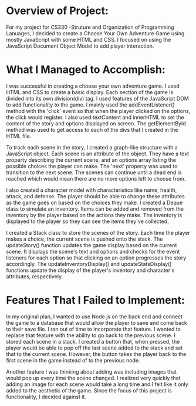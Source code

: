 **Overview of Project:**
====================================
For my project for CS330 -Struture and Organization of Programming Lanuages, I decided to create a Choose Your Own Adventure Game using mostly JavaScript with some HTML and CSS. I focused on using the JavaScript Document Object Model to add player interaction.

**What I Managed to Accomplish:**
====================================
I was successful in creating a choose your own adventure game. I used HTML and CSS to create a basic display. Each section of the game is divided into its own division(div) tag. I used features of the JavaScript DOM to add functionality to the game. I mainly used the addEventListener() method with the 'click' event so that when the player clicked on the options, the click would register. I also used textContent and innerHTML to set the content of the story and options displayed on screen. The  getElementById method was used to get access to each of the divs that I created in the HTML file. 

To track each scene in the story, I created a graph-like structure with a JavaScript object. Each scene is an attribute of the object. They have a text property describing the current scene, and an options array listing the possible choices the player can make. The 'next' property was used to transition to the next scene. The scenes can continue until a dead end is reached which would mean there are no more options left to choose from. 

I also created a character model with characteristics like name, health, attack, and defense. The player should be able to change these attributes as the game goes on based on the choices they make. I created a Deque class to simulate an inventory. Items can be added and removed from the inventory by the player based on the actions they make. The inventory is displayed to the player so they can see the items they've collected.

I created a Stack class to store the scenes of the story. Each time the player makes a choice, the current scene is pushed onto the stack. The updateStory() function updates the game display based on the current scene. It displays the scene's text and options and checks for the event listeners for each option so that clicking on an option progresses the story accordingly. The updateInventoryDisplay() and updateStatsDisplay() functions update the display of the player's inventory and character's attributes, respectively.

**Features That I Failed to Implement:** 
====================================
In my original plan, I wanted to use Node.js on the back end and connect the game to a database that would allow the player to save and come back to their save file. I ran out of time to incorporate that feature. I wanted to replace that feature with the ability to go back to the previous scene. I stored each scene in a stack. I created a button that, when pressed, the player would be able to pop off the last scene added to the stack and set that to the current scene. However, the button takes the player back to the first scene in the game instead of to the previous node.

Another feature I was thinking about adding was including images that would pop up every time the scene changed. I realized very quickly that adding an image for each scene would take a long time and I felt like it only added to the aesthetic of the game. Since the focus of this project is functionality, I decided against it.
